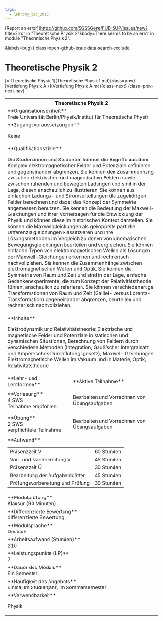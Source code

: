 ```yaml
---
tags:
  - lehrphy_bsc_2015
---
```

[Report an error](https://github.com/SGSSGene/FUB-SUP/issues/new?title=Error in "Theoretische Physik 2"&body=There seems to be an error in module "Theoretische Physik 2".

<Describe here a slightly more detailed description of what is wrong>&labels=bug)
{ class=open-github-issue data-search-exclude}

# Theoretische Physik 2

[« Theoretische Physik 1](Theoretische Physik 1.md){class=prev}
[Vertiefung Physik A »](Vertiefung Physik A.md){class=next}
{class=prev-next-nav}

<table markdown id="moduledesc">
<tr markdown class="moduledesc_head"><th colspan="2">Theoretische Physik 2 </th></tr>
<tr markdown><td colspan="2">**Organisationseinheit**   <br>Freie Universität Berlin/Physik/Institut für Theoretische Physik</td></tr>


<tr markdown><td colspan="2">**Zugangsvoraussetzungen** <br>

Keine


</td></tr>
<tr markdown><td colspan="2">**Qualifikationsziele**    <br>

Die Studentinnen und Studenten können die Begriffe aus dem Komplex
elektromagnetischer Felder und Potenziale definieren und gegeneinander
abgrenzen. Sie kennen den Zusammenhang zwischen elektrischen und
magnetischen Feldern sowie zwischen ruhenden und bewegten Ladungen und sind
in der Lage, diesen anschaulich zu illustrieren. Sie können aus einfachen
Ladungs- und Stromverteilungen die zugehörigen Felder berechnen und dabei
das Konzept der Symmetrie angemessen benutzen. Sie kennen die Bedeutung der
Maxwell-Gleichungen und ihrer Vorhersagen für die Entwicklung der Physik und
können diese im historischen Kontext darstellen. Sie können die
Maxwellgleichungen als gekoppelte partielle Differenzialgleichungen
klassifizieren und ihre Lösungsmethoden im Vergleich zu denen von
kinematischen Bewegungsgleichungen beurteilen und vergleichen. Sie können
einfache Typen von elektromagnetischen Wellen als Lösungen der
Maxwell-Gleichungen erkennen und rechnerisch nachvollziehen. Sie kennen die
Zusammenhänge zwischen elektromagnetischen Wellen und Optik. Sie kennen die
Symmetrie von Raum und Zeit und sind in der Lage, einfache
Gedankenexperimente, die zum Konzept der Relativitätstheorie führen,
anschaulich zu referieren. Sie können verschiedenartige Transformationen von
Raum und Zeit (Galilei- versus Lorentz-Transformation) gegeneinander
abgrenzen, beurteilen und rechnerisch nachvollziehen.


</td></tr>
<tr markdown><td colspan="2">**Inhalte**                <br>

Elektrodynamik und Relativitätstheorie: Elektrische und magnetische Felder
und Potenziale in statischen und dynamischen Situationen, Berechnung von
Feldern durch verschiedene Methoden (Integration, Gauß’scher Intergralsatz
und Amperesches Durchflutungsgesetz), Maxwell-Gleichungen.
Elektromagnetische Wellen im Vakuum und in Materie, Optik,
Relativitätstheorie


</td></tr>

<tr markdown><td>**Lehr- und Lernformen**</td><td>**Aktive Teilnahme**</td></tr>
<tr markdown><td> **Vorlesung** <br>4 SWS <br> Teilnahme empfohlen</td><td>

Bearbeiten und Vorrechnen von Übungsaufgaben
</td></tr>
<tr markdown><td> **Übung** <br>2 SWS <br> verpflichtete Teilnahme</td><td>

Bearbeiten und Vorrechnen von Übungsaufgaben
</td></tr>
<tr markdown><td colspan="2">**Aufwand**                <br>
<table class="aufwand_table">
<tr><td>Präsenzzeit V</td><td>60 Stunden</td></tr>
<tr><td>Vor- und Nachbereitung V</td><td>45 Stunden</td></tr>
<tr><td>Präsenzzeit Ü</td><td>30 Stunden</td></tr>
<tr><td>Bearbeitung der Aufgabenblätter</td><td>45 Stunden</td></tr>
<tr><td>Prüfungsvorbereitung und Prüfung</td><td>30 Stunden</td></tr>
</table>

</td></tr>
<tr markdown><td colspan="2">**Modulprüfung**             <br>Klausur (90 Minuten)


</td></tr>
<tr markdown><td colspan="2">**Differenzierte Bewertung** <br>differenzierte Bewertung

</td></tr>
<tr markdown><td colspan="2">**Modulsprache**             <br>Deutsch</td></tr>
<tr markdown><td colspan="2">**Arbeitsaufwand (Stunden)** <br>210</td></tr>
<tr markdown><td colspan="2">**Leistungspunkte (LP)**     <br>7</td></tr>
<tr markdown><td colspan="2">**Dauer des Moduls**         <br>Ein Semester</td></tr>
<tr markdown><td colspan="2">**Häufigkeit des Angebots**  <br>Einmal im Studienjahr, im Sommersemester</td></tr>
<tr markdown><td colspan="2">**Verwendbarkeit**           <br>

Physik


</td></tr>

</table>
